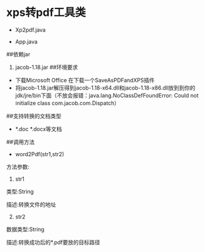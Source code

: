 # xps转pdf工具类
* Xp2pdf.java

* App.java

##依赖jar
1. jacob-1.18.jar
##环境要求
* 下载Microsoft Office 在下载一个SaveAsPDFandXPS插件
* 将jacob-1.18.jar解压得到jacob-1.18-x64.dll和jacob-1.18-x86.dll放到到你的jdk/jre/bin下面（不放会报错：java.lang.NoClassDefFoundError: Could not initialize class com.jacob.com.Dispatch）

##支持转换的文档类型
* *.doc *.docx等文档

##调用方法
* word2Pdf(str1,str2)

方法参数:
1. str1 

类型:String 
 
描述:转换文件的地址
 
2. str2

数据类型:String

描述:转换成功后的*.pdf要放的目标路径